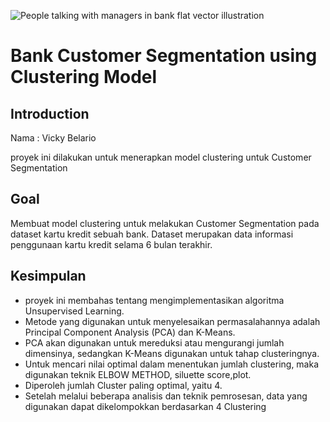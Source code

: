 ![People talking with managers in bank flat vector illustration](https://github.com/user-attachments/assets/dca3d228-7c41-4100-8cf4-fbc93b04531d)


# Bank Customer Segmentation using Clustering Model 

##  Introduction
Nama  : Vicky Belario

proyek ini dilakukan untuk menerapkan model clustering untuk Customer Segmentation 

## Goal
Membuat model clustering untuk melakukan Customer Segmentation pada dataset kartu kredit sebuah bank. Dataset  merupakan data informasi penggunaan kartu kredit selama 6 bulan terakhir.

## Kesimpulan
- proyek ini membahas tentang mengimplementasikan algoritma Unsupervised Learning. 
- Metode yang digunakan untuk menyelesaikan permasalahannya adalah Principal Component Analysis (PCA) dan K-Means. 
- PCA akan digunakan untuk mereduksi atau mengurangi jumlah dimensinya, sedangkan K-Means digunakan untuk tahap clusteringnya.
- Untuk mencari nilai optimal dalam menentukan jumlah clustering, maka digunakan teknik ELBOW METHOD, siluette score,plot.
- Diperoleh jumlah Cluster paling optimal, yaitu 4.
- Setelah melalui beberapa analisis dan teknik pemrosesan, data yang digunakan dapat dikelompokkan berdasarkan 4 Clustering
